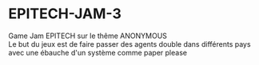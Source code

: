 # EPITECH-JAM-3
Game Jam EPITECH sur le thême ANONYMOUS  
Le but du jeux est de faire passer des agents double dans différents pays avec une ébauche d'un système comme paper please
